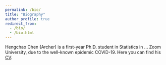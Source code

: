 ```yaml
---
permalink: /bio/
title: "Biography"
author_profile: true
redirect_from: 
  - /bio/
  - /bio.html
---
```


Hengchao Chen (Archer) is a first-year Ph.D. student in Statistics in ... Zoom University, due to the well-known epidemic COVID-19. Here you can find his [CV](../cv/).

